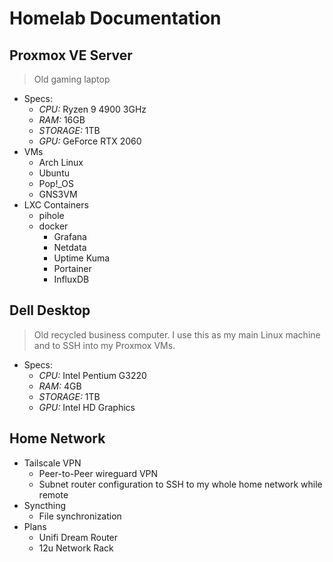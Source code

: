 # Homelab Documentation
## Proxmox VE Server
> Old gaming laptop
- Specs:
    - *CPU:* Ryzen 9 4900 3GHz
    - *RAM:* 16GB
    - *STORAGE:* 1TB
    - *GPU:* GeForce RTX 2060
- VMs
    - Arch Linux
    - Ubuntu
    - Pop!_OS
    - GNS3VM
- LXC Containers
    - pihole
    - docker
        - Grafana
        - Netdata
        - Uptime Kuma
        - Portainer
        - InfluxDB

## Dell Desktop
> Old recycled business computer. I use this as my main Linux machine and to SSH into my Proxmox VMs.
- Specs:
    - *CPU:* Intel Pentium G3220
    - *RAM:* 4GB
    - *STORAGE:* 1TB
    - *GPU:* Intel HD Graphics

## Home Network
- Tailscale VPN
    - Peer-to-Peer wireguard VPN
    - Subnet router configuration to SSH to my whole home network while remote
- Syncthing
    - File synchronization
- Plans
    - Unifi Dream Router
    - 12u Network Rack
